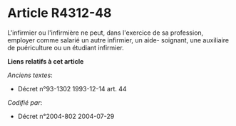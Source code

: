 # Article R4312-48

L'infirmier ou l'infirmière ne peut, dans l'exercice de sa profession, employer comme salarié un autre infirmier, un aide-
soignant, une auxiliaire de puériculture ou un étudiant infirmier.

**Liens relatifs à cet article**

_Anciens textes_:

  - Décret n°93-1302 1993-12-14 art. 44

_Codifié par_:

  - Décret n°2004-802 2004-07-29
